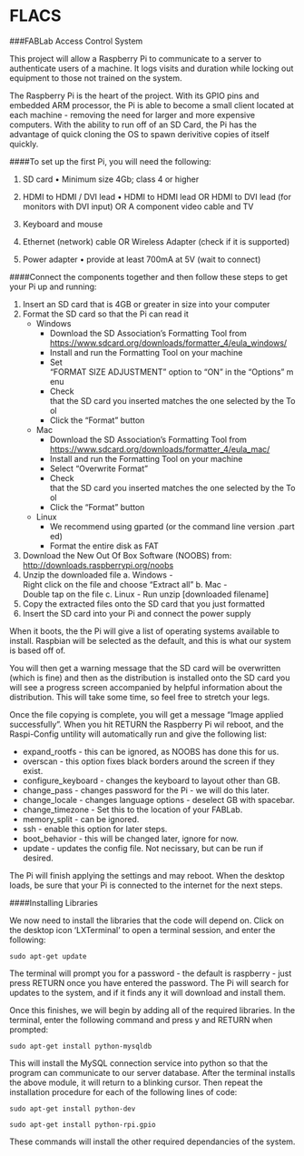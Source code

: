 FLACS
=====

###FABLab Access Control System

This project will allow a Raspberry Pi to communicate to a server to authenticate users of a machine. 
It logs visits and duration while locking out equipment to those not trained on the system.


The Raspberry Pi is the heart of the project. With its GPIO pins and embedded ARM processor, the Pi is able to become a small client located at each machine - removing the need for larger and more expensive computers. With the ability to run off of an SD Card, the Pi has the advantage of quick cloning the OS to spawn derivitive copies of itself quickly.

####To set up the first Pi, you will need the following:
	
1. SD card • Minimum size 4Gb; class 4 or higher

2. HDMI to HDMI / DVI lead • HDMI to HDMI lead OR 
		HDMI to DVI lead (for monitors with DVI input) OR
                A component video cable and TV

3. Keyboard and mouse 

4. Ethernet (network) cable OR Wireless Adapter (check if it is supported)

5. Power adapter • provide at least 700mA at 5V (wait to connect)

####Connect the components together and then follow these steps to get your Pi up and running:

1. Insert an SD card that is 4GB or greater in size into your computer
2. Format the SD card so that the Pi can read it
	* Windows
		* Download the SD Association’s Formatting Tool from
		https://www.sdcard.org/downloads/formatter_4/eula_windows/
		* Install and run the Formatting Tool on your machine
		* Set “FORMAT SIZE ADJUSTMENT” option to “ON” in the “Options” menu
		* Check that the SD card you inserted matches the one selected by the Tool
		* Click the “Format” button
	* Mac
		* Download the SD Association’s Formatting Tool from
		https://www.sdcard.org/downloads/formatter_4/eula_mac/
		* Install and run the Formatting Tool on your machine
		* Select “Overwrite Format”
		* Check that the SD card you inserted matches the one selected by the Tool
		* Click the “Format” button
	* Linux
		* We recommend using gparted (or the command line version .parted)
		* Format the entire disk as FAT
3. Download the New Out Of Box Software (NOOBS) from:
	http://downloads.raspberrypi.org/noobs
4. Unzip the downloaded file
	a. Windows - Right click on the file and choose “Extract all”
	b. Mac - Double tap on the file
	c. Linux - Run unzip [downloaded filename]
5. Copy the extracted files onto the SD card that you just formatted
6. Insert the SD card into your Pi and connect the power supply

When it boots, the the Pi will give a list of operating systems available to install. Raspbian will be selected as the default, and this is what our system is based off of.

You will then get a warning message that the SD card will be overwritten (which is fine) and then as the distribution is installed onto the SD card you will see a progress screen accompanied by helpful information about the distribution. This will take some time, so feel free to stretch your legs.

Once the file copying is complete, you will get a message “Image applied successfully”. When you hit RETURN the Raspberry Pi wil reboot, and the Raspi-Config untility will automatically run and give the following list:

* expand_rootfs		- this can be ignored, as NOOBS has done this for us.
* overscan			- this option fixes black borders around the screen if they exist.
* configure_keyboard	- changes the keyboard to layout other than GB.
* change_pass			- changes password for the Pi - we will do this later.
* change_locale		- changes language options - deselect GB with spacebar.
* change_timezone		- Set this to the location of your FABLab.
* memory_split 		- can be ignored.
* ssh 				- enable this option for later steps.
* boot_behavior 		- this will be changed later, ignore for now.
* update 			- updates the config file. Not necissary, but can be run if desired.

The Pi will finish applying the settings and may reboot. When the desktop loads, be sure that your Pi is connected to the internet for the next steps.

####Installing Libraries

We now need to install the libraries that the code will depend on. Click on the desktop icon ‘LXTerminal’ to open a terminal session, and enter the following:

```sudo apt-get update```

The terminal will prompt you for a password - the default is raspberry - just press RETURN once you have entered the password. The Pi will search for updates to the system, and if it finds any it will download and install them. 

Once this finishes, we will begin by adding all of the required libraries. In the terminal, enter the following command and press y and RETURN when prompted:

```sudo apt-get install python-mysqldb```

This will install the MySQL connection service into python so that the program can communicate to our server database. After the terminal installs the above module, it will return to a blinking cursor. Then repeat the installation procedure for each of the following lines of code:

```sudo apt-get install python-dev```

```sudo apt-get install python-rpi.gpio```

These commands will install the other required dependancies of the system.
